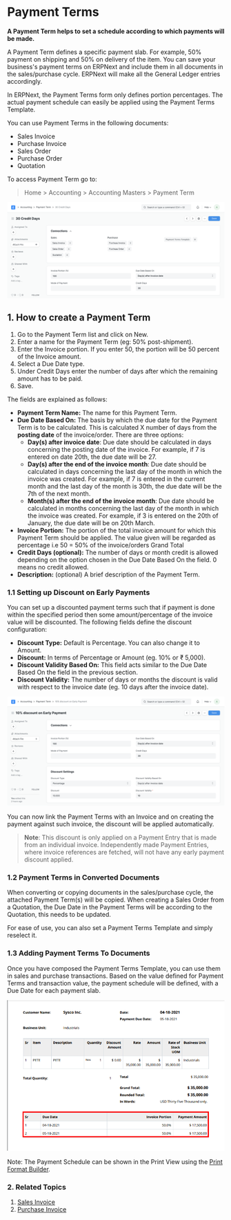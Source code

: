
# Payment Terms



**A Payment Term helps to set a schedule according to which payments will be made.**


A Payment Term defines a specific payment slab. For example, 50% payment on shipping and 50% on delivery of the item. You can save your business's payment terms on ERPNext and include them in all documents in the sales/purchase cycle. ERPNext will make all the General Ledger entries accordingly.


In ERPNext, the Payment Terms form only defines portion percentages. The actual payment schedule can easily be applied using the Payment Terms Template.


You can use Payment Terms in the following documents:


* Sales Invoice
* Purchase Invoice
* Sales Order
* Purchase Order
* Quotation


To access Payment Term go to:
> Home > Accounting > Accounting Masters > Payment Term


![Payment Terms](/files/payment-terms.png)


## 1. How to create a Payment Term


1. Go to the Payment Term list and click on New.
2. Enter a name for the Payment Term (eg: 50% post-shipment).
3. Enter the Invoice portion. If you enter 50, the portion will be 50 percent of the Invoice amount.
4. Select a Due Date type.
5. Under Credit Days enter the number of days after which the remaining amount has to be paid.
6. Save.


The fields are explained as follows:


* **Payment Term Name:** The name for this Payment Term.
* **Due Date Based On:** The basis by which the due date for the Payment Term is to be calculated. This is calculated X number of days from the **posting date** of the invoice/order. There are three options:
	+ **Day(s) after invoice date**: Due date should be calculated in days concerning the posting date of the invoice. For example, if 7 is entered on date 20th, the due date will be 27.
	+ **Day(s) after the end of the invoice month**: Due date should be calculated in days concerning the last day of the month in which the invoice was created. For example, if 7 is entered in the current month and the last day of the month is 30th, the due date will be the 7th of the next month.
	+ **Month(s) after the end of the invoice month**: Due date should be calculated in months concerning the last day of the month in which the invoice was created. For example, if 3 is entered on the 20th of January, the due date will be on 20th March.
* **Invoice Portion:** The portion of the total invoice amount for which this Payment Term should be applied. The value given will be regarded as percentage i.e 50 = 50% of the invoice/orders Grand Total
* **Credit Days (optional):** The number of days or month credit is allowed depending on the option chosen in the Due Date Based On the field. 0 means no credit allowed.
* **Description:** (optional) A brief description of the Payment Term.


### 1.1 Setting up Discount on Early Payments


You can set up a discounted payment terms such that if payment is done within the specified period then some amount/percentage of the invoice value will be discounted. The following fields define the discount configuration:


* **Discount Type:** Default is Percentage. You can also change it to Amount.
* **Discount:** In terms of Percentage or Amount (eg. 10% or ₹ 5,000).
* **Discount Validity Based On:** This field acts similar to the Due Date Based On the field in the previous section.
* **Discount Validity:** The number of days or months the discount is valid with respect to the invoice date (eg. 10 days after the invoice date).


![Payment Terms with Discount](/files/payment-terms-with-discount.png)


You can now link the Payment Terms with an Invoice and on creating the payment against such invoice, the discount will be applied automatically.


> **Note**: This discount is only applied on a Payment Entry that is made from an individual invoice. Independently made Payment Entries, where invoice references are fetched, will not have any early payment discount applied.


### 1.2 Payment Terms in Converted Documents


When converting or copying documents in the sales/purchase cycle, the attached Payment Term(s) will be copied. When creating a Sales Order from a Quotation, the Due Date in the Payment Terms will be according to the Quotation, this needs to be updated.


For ease of use, you can also set a Payment Terms Template and simply reselect it.


### 1.3 Adding Payment Terms To Documents


Once you have composed the Payment Terms Template, you can use them in sales and purchase transactions. Based on the value defined for Payment Terms and transaction value, the payment schedule will be defined, with a Due Date for each payment slab.


![Payment Schedule](/files/payment-term-in-invoice.png)


Note: The Payment Schedule can be shown in the Print View using the [Print Format Builder](/docs/en/setting-up/print/print-format-builder).


### 2. Related Topics


1. [Sales Invoice](/docs/en/accounts/sales-invoice)
2. [Purchase Invoice](/docs/en/accounts/purchase-invoice)




